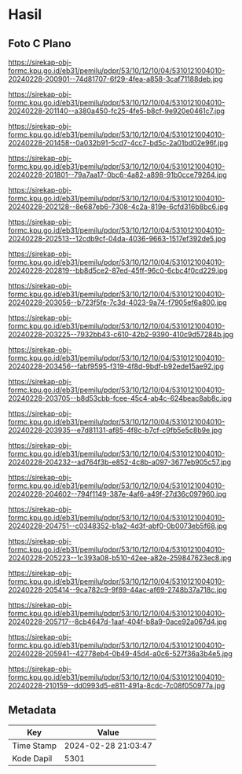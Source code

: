 # Hasil

## Foto C Plano

https://sirekap-obj-formc.kpu.go.id/eb31/pemilu/pdpr/53/10/12/10/04/5310121004010-20240228-200901--74d81707-6f29-4fea-a858-3caf71188deb.jpg

https://sirekap-obj-formc.kpu.go.id/eb31/pemilu/pdpr/53/10/12/10/04/5310121004010-20240228-201140--a380a450-fc25-4fe5-b8cf-9e920e0461c7.jpg

https://sirekap-obj-formc.kpu.go.id/eb31/pemilu/pdpr/53/10/12/10/04/5310121004010-20240228-201458--0a032b91-5cd7-4cc7-bd5c-2a01bd02e96f.jpg

https://sirekap-obj-formc.kpu.go.id/eb31/pemilu/pdpr/53/10/12/10/04/5310121004010-20240228-201801--79a7aa17-0bc6-4a82-a898-91b0cce79264.jpg

https://sirekap-obj-formc.kpu.go.id/eb31/pemilu/pdpr/53/10/12/10/04/5310121004010-20240228-202128--8e687eb6-7308-4c2a-819e-6cfd316b8bc6.jpg

https://sirekap-obj-formc.kpu.go.id/eb31/pemilu/pdpr/53/10/12/10/04/5310121004010-20240228-202513--12cdb9cf-04da-4036-9663-1517ef392de5.jpg

https://sirekap-obj-formc.kpu.go.id/eb31/pemilu/pdpr/53/10/12/10/04/5310121004010-20240228-202819--bb8d5ce2-87ed-45ff-96c0-6cbc4f0cd229.jpg

https://sirekap-obj-formc.kpu.go.id/eb31/pemilu/pdpr/53/10/12/10/04/5310121004010-20240228-203056--b723f5fe-7c3d-4023-9a74-f7905ef6a800.jpg

https://sirekap-obj-formc.kpu.go.id/eb31/pemilu/pdpr/53/10/12/10/04/5310121004010-20240228-203225--7932bb43-c610-42b2-9390-410c9d57284b.jpg

https://sirekap-obj-formc.kpu.go.id/eb31/pemilu/pdpr/53/10/12/10/04/5310121004010-20240228-203456--fabf9595-f319-4f8d-9bdf-b92ede15ae92.jpg

https://sirekap-obj-formc.kpu.go.id/eb31/pemilu/pdpr/53/10/12/10/04/5310121004010-20240228-203705--b8d53cbb-fcee-45c4-ab4c-624beac8ab8c.jpg

https://sirekap-obj-formc.kpu.go.id/eb31/pemilu/pdpr/53/10/12/10/04/5310121004010-20240228-203935--e7d81131-af85-4f8c-b7cf-c9fb5e5c8b9e.jpg

https://sirekap-obj-formc.kpu.go.id/eb31/pemilu/pdpr/53/10/12/10/04/5310121004010-20240228-204232--ad764f3b-e852-4c8b-a097-3677eb905c57.jpg

https://sirekap-obj-formc.kpu.go.id/eb31/pemilu/pdpr/53/10/12/10/04/5310121004010-20240228-204602--794f1149-387e-4af6-a49f-27d36c097960.jpg

https://sirekap-obj-formc.kpu.go.id/eb31/pemilu/pdpr/53/10/12/10/04/5310121004010-20240228-204751--c0348352-b1a2-4d3f-abf0-0b0073eb5f68.jpg

https://sirekap-obj-formc.kpu.go.id/eb31/pemilu/pdpr/53/10/12/10/04/5310121004010-20240228-205223--1c393a08-b510-42ee-a82e-259847623ec8.jpg

https://sirekap-obj-formc.kpu.go.id/eb31/pemilu/pdpr/53/10/12/10/04/5310121004010-20240228-205414--9ca782c9-9f89-44ac-af69-2748b37a718c.jpg

https://sirekap-obj-formc.kpu.go.id/eb31/pemilu/pdpr/53/10/12/10/04/5310121004010-20240228-205717--8cb4647d-1aaf-404f-b8a9-0ace92a067d4.jpg

https://sirekap-obj-formc.kpu.go.id/eb31/pemilu/pdpr/53/10/12/10/04/5310121004010-20240228-205941--42778eb4-0b49-45d4-a0c6-527f36a3b4e5.jpg

https://sirekap-obj-formc.kpu.go.id/eb31/pemilu/pdpr/53/10/12/10/04/5310121004010-20240228-210159--dd0993d5-e811-491a-8cdc-7c08f050977a.jpg


## Metadata

| Key        | Value               |
| ---------- | ------------------- |
| Time Stamp | 2024-02-28 21:03:47 |
| Kode Dapil | 5301                |



